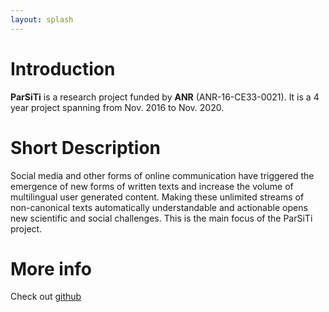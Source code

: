 ```yaml
---
layout: splash
---
```


# Introduction
__ParSiTi__ is a research project funded by __ANR__
(ANR-16-CE33-0021). It is a 4 year project spanning from Nov. 2016 to
Nov. 2020. 

# Short Description
Social media and other forms of online communication have triggered
the emergence of new forms of written texts and increase the volume of
multilingual user generated content. Making these unlimited streams of
non-canonical texts automatically understandable and actionable opens
new scientific and social challenges. This is the main focus of the
ParSiTi project.


# More info
Check out [github](https://github.com/parsiti)
